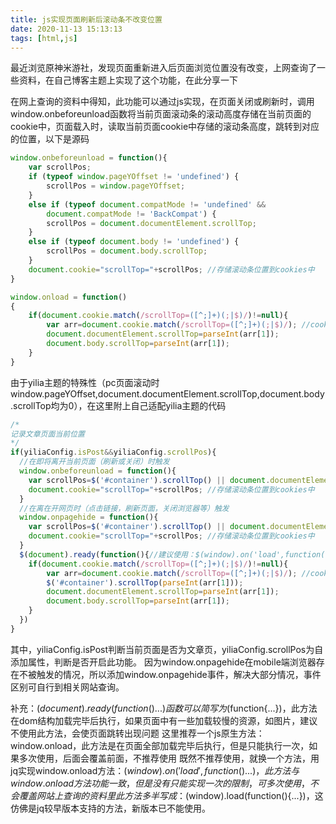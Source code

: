 ```yaml
---
title: js实现页面刷新后滚动条不改变位置
date: 2020-11-13 15:13:13
tags: [html,js]
---
```

最近浏览原神米游社，发现页面重新进入后页面浏览位置没有改变，上网查询了一些资料，在自己博客主题上实现了这个功能，在此分享一下
<!--more-->
在网上查询的资料中得知，此功能可以通过js实现，在页面关闭或刷新时，调用window.onbeforeunload函数将当前页面滚动条的滚动高度存储在当前页面的cookie中，页面载入时，读取当前页面cookie中存储的滚动条高度，跳转到对应的位置，以下是源码
```js
window.onbeforeunload = function(){
    var scrollPos;    
    if (typeof window.pageYOffset != 'undefined') {
        scrollPos = window.pageYOffset;
    }
    else if (typeof document.compatMode != 'undefined' &&
        document.compatMode != 'BackCompat') {
        scrollPos = document.documentElement.scrollTop;
    }
    else if (typeof document.body != 'undefined') {
        scrollPos = document.body.scrollTop;
    }
    document.cookie="scrollTop="+scrollPos; //存储滚动条位置到cookies中
}

window.onload = function()
{ 
    if(document.cookie.match(/scrollTop=([^;]+)(;|$)/)!=null){
        var arr=document.cookie.match(/scrollTop=([^;]+)(;|$)/); //cookies中不为空，则读取滚动条位置
        document.documentElement.scrollTop=parseInt(arr[1]);
        document.body.scrollTop=parseInt(arr[1]);
    }
}
```
由于yilia主题的特殊性（pc页面滚动时window.pageYOffset,document.documentElement.scrollTop,document.body.scrollTop均为0），在这里附上自己适配yilia主题的代码
```js
/*
记录文章页面当前位置
*/
if(yiliaConfig.isPost&&yiliaConfig.scrollPos){
  //在即将离开当前页面（刷新或关闭）时触发
  window.onbeforeunload = function(){
    var scrollPos=$('#container').scrollTop() || document.documentElement.scrollTop || document.body.scrollTop;
    document.cookie="scrollTop="+scrollPos; //存储滚动条位置到cookies中
  }
  //在离在开网页时（点击链接，刷新页面，关闭浏览器等）触发
  window.onpagehide = function(){
    var scrollPos=$('#container').scrollTop() || document.documentElement.scrollTop || document.body.scrollTop;
    document.cookie="scrollTop="+scrollPos; //存储滚动条位置到cookies中
  }
  $(document).ready(function(){//建议使用：$(window).on('load',function(){...})
    if(document.cookie.match(/scrollTop=([^;]+)(;|$)/)!=null){
        var arr=document.cookie.match(/scrollTop=([^;]+)(;|$)/); //cookies中不为空，则读取滚动条位置
        $('#container').scrollTop(parseInt(arr[1]));
        document.documentElement.scrollTop=parseInt(arr[1]);
        document.body.scrollTop=parseInt(arr[1]);
    }
  })
}
```
其中，yiliaConfig.isPost判断当前页面是否为文章页，yiliaConfig.scrollPos为自添加属性，判断是否开启此功能。
因为window.onpagehide在mobile端浏览器存在不被触发的情况，所以添加window.onpagehide事件，解决大部分情况，事件区别可自行到相关网站查询。

补充：$(document).ready(function(){...})函数可以简写为$(function{...})，此方法在dom结构加载完毕后执行，如果页面中有一些加载较慢的资源，如图片，建议不使用此方法，会使页面跳转出现问题
这里推荐一个js原生方法：window.onload，此方法是在页面全部加载完毕后执行，但是只能执行一次，如果多次使用，后面会覆盖前面，不推荐使用
既然不推荐使用，就换一个方法，用jq实现window.onload方法：$(window).on('load',function(){...})，此方法与window.onload方法功能一致，但是没有只能实现一次的限制，可多次使用，不会覆盖
网站上查询的资料里此方法多半写成：$(window).load(function(){...})，这仿佛是jq较早版本支持的方法，新版本已不能使用。